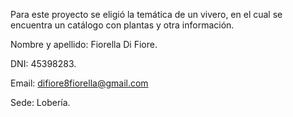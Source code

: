 Para este proyecto se eligió la temática de un vivero, en el cual se encuentra un catálogo con plantas y otra información.

Nombre y apellido: Fiorella Di Fiore.

DNI: 45398283.

Email: difiore8fiorella@gmail.com

Sede: Lobería.